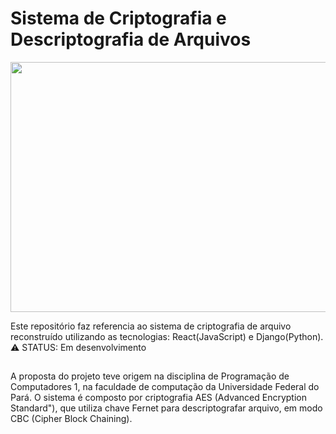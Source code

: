 <h1>Sistema de Criptografia e Descriptografia de Arquivos</h1>
<img height="400" width="800" src="https://github.com/caiojulio/sistema-criptografia-novo/assets/87271769/4f6a5b57-5371-4d7e-ad77-2278a4e16334"/>

Este repositório faz referencia ao sistema de criptografia de arquivo reconstruído utilizando as tecnologias: React(JavaScript) e Django(Python).  ⚠️ STATUS: Em desenvolvimento
 ##
A proposta do projeto teve origem na disciplina de Programação de Computadores 1, na faculdade de computação da Universidade Federal do Pará. O sistema é composto por criptografia AES (Advanced Encryption Standard"), que utiliza chave Fernet para descriptografar arquivo, em modo CBC (Cipher Block Chaining).
